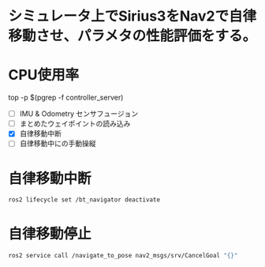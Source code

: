 # シミュレータ上でSirius3をNav2で自律移動させ、パラメタの性能評価をする。

# CPU使用率
top -p $(pgrep -f controller_server)

<!-- ToDoList -->
- [ ] IMU & Odometry センサフュージョン
- [ ] まとめたウェイポイントの読み込み
- [x] 自律移動中断
- [ ] 自律移動中にの手動操縦

# 自律移動中断
```bash
ros2 lifecycle set /bt_navigator deactivate
```

# 自律移動停止
```bash
ros2 service call /navigate_to_pose nav2_msgs/srv/CancelGoal "{}"
```
